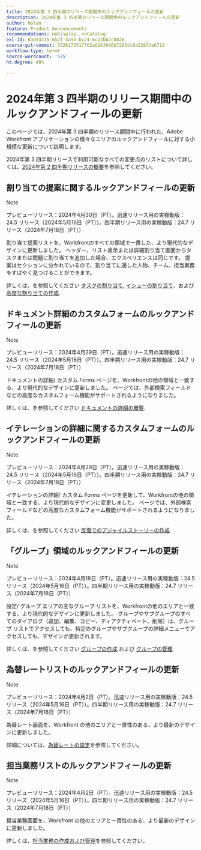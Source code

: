 ```yaml
---
title: 2024年第 3 四半期のリリース期間中のルックアンドフィールの更新
description: 2024年第 3 四半期のリリース期間中のルックアンドフィールの更新
author: Nolan
feature: Product Announcements
recommendations: noDisplay, noCatalog
exl-id: 6ad93735-652f-4a94-bc24-6c22bb2c8826
source-git-commit: 3326173517762a62630d6b7285cc8a22873a6712
workflow-type: tm+mt
source-wordcount: '525'
ht-degree: 48%

---
```


# 2024年第 3 四半期のリリース期間中のルックアンドフィールの更新

このページでは、2024年第 3 四半期のリリース期間中に行われた、Adobe Workfront アプリケーションの様々なエリアのルックアンドフィールに対する小規模な更新について説明します。

2024年第 3 四半期リリースで利用可能なすべての変更点のリストについて詳しくは、[2024年第 2 四半期リリースの概要](/help/quicksilver/product-announcements/product-releases/24-q3-release-activity/24-q3-release-overview.md)を参照してください。



## 割り当ての提案に関するルックアンドフィールの更新

>[!NOTE]
>
>プレビューリリース：2024年4月30日（PT）。迅速リリース用の実稼動版：24.5 リリース（2024年5月16日（PT））。四半期リリース用の実稼動版：24.7 リリース（2024年7月18日（PT））

割り当て提案リストを、Workfrontのすべての領域で一貫した、より現代的なデザインに更新しました。 ヘッダー、リスト表示または詳細割り当て画面からタスクまたは問題に割り当てを追加した場合、エクスペリエンスは同じです。 提案はセクションに分かれているので、割り当てに適した人物、チーム、担当業務をすばやく見つけることができます。

詳しくは、を参照してください [タスクの割り当て](/help/quicksilver/manage-work/tasks/assign-tasks/assign-tasks.md), [イシューの割り当て](/help/quicksilver/manage-work/issues/manage-issues/assign-issues.md)、および [高度な割り当ての作成](/help/quicksilver/manage-work/tasks/assign-tasks/create-advanced-assignments.md).

## ドキュメント詳細のカスタムフォームのルックアンドフィールの更新

>[!NOTE]
>
>プレビューリリース：2024年4月29日（PT）。迅速リリース用の実稼動版：24.5 リリース（2024年5月16日（PT））。四半期リリース用の実稼動版：24.7 リリース（2024年7月18日（PT））

ドキュメントの詳細/ カスタム Forms ページを、Workfrontの他の領域と一致する、より現代的なデザインに更新しました。 ページでは、外部検索フィールドなどの高度なカスタムフォーム機能がサポートされるようになりました。

詳しくは、を参照してください [ドキュメントの詳細の概要](/help/quicksilver/documents/managing-documents/document-details-overview.md).

## イテレーションの詳細に関するカスタムフォームのルックアンドフィールの更新

>[!NOTE]
>
>プレビューリリース：2024年4月29日（PT）。迅速リリース用の実稼動版：24.5 リリース（2024年5月16日（PT））。四半期リリース用の実稼動版：24.7 リリース（2024年7月18日（PT））

イテレーションの詳細/ カスタム Forms ページを更新して、Workfrontの他の領域と一致する、より現代的なデザインに変更しました。 ページでは、外部検索フィールドなどの高度なカスタムフォーム機能がサポートされるようになりました。

詳しくは、を参照してください [反復でのアジャイルストーリーの作成](/help/quicksilver/agile/use-scrum-in-an-agile-team/iterations/create-agile-story-in-iteration.md).

## 「グループ」領域のルックアンドフィールの更新

>[!NOTE]
>
>プレビューリリース：2024年4月18日（PT）。迅速リリース用の実稼動版：24.5 リリース（2024年5月16日（PT））。四半期リリース用の実稼動版：24.7 リリース（2024年7月18日（PT））

設定/ グループ エリアの主なグループ リストを、Workfrontの他のエリアと一致する、より現代的なデザインに更新しました。 グループやサブグループのすべてのダイアログ（追加、編集、コピー、ディアクティベート、削除）は、グループ リストでアクセスしても、特定のグループやサブグループの詳細メニューでアクセスしても、デザインが更新されます。

詳しくは、を参照してください [グループの作成](/help/quicksilver/administration-and-setup/manage-groups/create-and-manage-groups/create-a-group.md) および [グループの管理](/help/quicksilver/administration-and-setup/manage-groups/create-and-manage-groups/manage-a-group.md).

## 為替レートリストのルックアンドフィールの更新

>[!NOTE]
>
>プレビューリリース：2024年4月2日（PT）。迅速リリース用の実稼動版：24.5 リリース（2024年5月16日（PT））。四半期リリース用の実稼動版：24.7 リリース（2024年7月18日（PT））

為替レート画面を、Workfront の他のエリアと一貫性のある、より最新のデザインに更新しました。

詳細については、[為替レートの設定](/help/quicksilver/administration-and-setup/manage-workfront/exchange-rates/set-up-exchange-rates.md)を参照してください。

## 担当業務リストのルックアンドフィールの更新

>[!NOTE]
>
>プレビューリリース：2024年4月2日（PT）。迅速リリース用の実稼動版：24.5 リリース（2024年5月16日（PT））。四半期リリース用の実稼動版：24.7 リリース（2024年7月18日（PT））

担当業務画面を、Workfront の他のエリアと一貫性のある、より最新のデザインに更新しました。

詳しくは、[担当業務の作成および管理](/help/quicksilver/administration-and-setup/set-up-workfront/organizational-setup/create-manage-job-roles.md)を参照してください。
